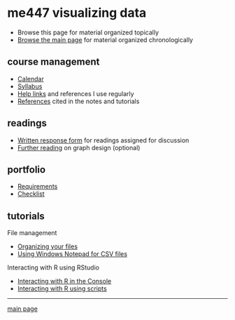 
me447 visualizing data
======================

-   Browse this page for material organized topically
-   [Browse the main page](../README.md) for material organized chronologically

course management
-----------------

-   [Calendar](../cm/cm002_calendar.pdf)
-   [Syllabus](../cm/cm003_syllabus.md)
-   [Help links](../cm/cm004_getting-help.md) and references I use regularly
-   [References](../cm/cm009_references.md) cited in the notes and tutorials

readings
--------

-   [Written response form](../cm/cm014_reading-response-form.pdf) for readings assigned for discussion
-   [Further reading](http://www.graphdoctor.com/archives/154) on graph design (optional)

portfolio
---------

-   [Requirements](../cm/cm015_portfolio-requirements.md)
-   [Checklist](../cm/cm016_portfolio-checklist.pdf)

tutorials
---------

File management

-   [Organizing your files](../cm/cm010_organize-files.md)
-   [Using Windows Notepad for CSV files](../cm/cm013_notepad-for-csv.md)

Interacting with R using RStudio

-   [Interacting with R in the Console](../cm/cm011_using-console.md)
-   [Interacting with R using scripts](../cm/cm012_using-scripts.md)

------------------------------------------------------------------------

[main page](../README.md)
